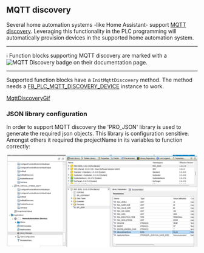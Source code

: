 ## **MQTT discovery**
Several home automation systems -like Home Assistant- support [MQTT discovery](https://www.home-assistant.io/integrations/mqtt/#mqtt-discovery). Leveraging this functionality in the PLC programming will automatically provision devices in the supported home automation system.

----------------------------

:information_source: Function blocks supporting MQTT discovery are marked with a ![MQTT Discovery](https://img.shields.io/badge/MQTT%20Discovery-brightgreen) badge on their documentation page.

----------------------------

Supported function blocks have a `InitMqttDiscovery` method. The method needs a [FB_PLC_MQTT_DISCOVERY_DEVICE](../FunctionBlocks/FB_PLC_MQTT_DISCOVERY_DEVICE.md) instance to work.

[MqttDiscoveryGif](../_img/MqttDiscovery.gif)


### JSON library configuration
In order to support MQTT discovery the 'PRO_JSON' library is used to generate the required json objects.
This library is configuration sensitive. Amongst others it required the projectName in its variables to function correctly:

![PRO_JSON lib config](../_img/json_pro_libConfig.jpg)  